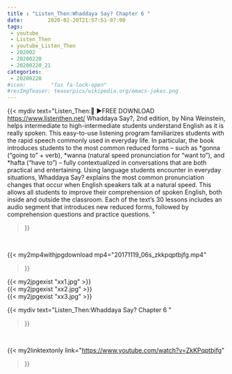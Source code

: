 ```yaml
---
title : "Listen_Then:Whaddaya Say? Chapter 6 "
date:        2020-02-20T21:57:51-07:00
tags:
 - youtube
 - Listen_Then
 - youtube_Listen_Then
 - 202002
 - 20200220
 - 20200220_21
categories:
 - 20200220
#icon:        "fas fa-lock-open"
#resImgTeaser: teaserpics/wikipedia.org/emacs-jokes.png
---
```


{{< mydiv text="Listen_Then:🌟 ►FREE DOWNLOAD https://www.listenthen.net/  Whaddaya Say?, 2nd edition, by Nina Weinstein, helps intermediate to high-intermediate students understand English as it is really spoken.  This easy-to-use listening program familiarizes students with the rapid speech commonly used in everyday life. In particular, the book introduces students to the most common reduced forms – such as *gonna (“going to” + verb), *wanna (natural speed pronunciation for “want to”), and *hafta (“have to”) – fully contextualized in conversations that are both practical and entertaining.  Using language students encounter in everyday situations, Whaddaya Say? explains the most common pronunciation changes that occur when English speakers talk at a natural speed. This allows all students to improve their comprehension of spoken English, both inside and outside the classroom.  Each of the text’s 30 lessons includes an audio segment that introduces new reduced forms, followed by comprehension questions and practice questions. "
>}}
<br>


{{< my2mp4withjpgdownload mp4="20171119_06s_zkkpqptbjfg.mp4"
>}}

{{< my2jpgexist "xx1.jpg" >}}<br>
{{< my2jpgexist "xx2.jpg" >}}<br>
{{< my2jpgexist "xx3.jpg" >}}<br>



{{< mydiv text="Listen_Then:Whaddaya Say? Chapter 6 "
>}}
<br>

{{< my2linktextonly link="https://www.youtube.com/watch?v=ZkKPqptbjfg"
>}}


<br>

